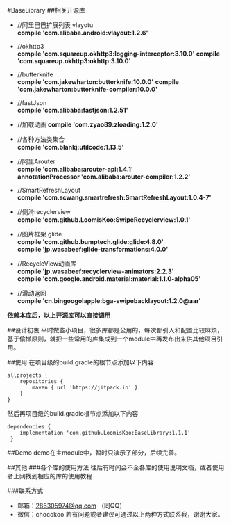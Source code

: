 #BaseLibrary
##相关开源库
- //阿里巴巴扩展列表 vlayotu   
**compile 'com.alibaba.android:vlayout:1.2.6'**

- //okhttp3  
**compile 'com.squareup.okhttp3:logging-interceptor:3.10.0'**
**compile 'com.squareup.okhttp3:okhttp:3.10.0'**

- //butterknife  
**compile 'com.jakewharton:butterknife:10.0.0'**
**compile 'com.jakewharton:butterknife-compiler:10.0.0'**

- //fastJson  
**compile 'com.alibaba:fastjson:1.2.51'**
- //加载动画
**compile 'com.zyao89:zloading:1.2.0'**

- //各种方法类集合   
**compile 'com.blankj:utilcode:1.13.5'**
- //阿里Arouter  
**compile 'com.alibaba:arouter-api:1.4.1'**   
**annotationProcessor 'com.alibaba:arouter-compiler:1.2.2'**

- //SmartRefreshLayout  
**compile 'com.scwang.smartrefresh:SmartRefreshLayout:1.0.4-7'**

- //侧滑recyclerview  
**compile 'com.github.LoomisKoo:SwipeRecyclerview:1.0.1'**

- //图片框架  glide  
**compile 'com.github.bumptech.glide:glide:4.8.0'**  
**compile 'jp.wasabeef:glide-transformations:4.0.0'**

- //RecycleView动画库  
**compile 'jp.wasabeef:recyclerview-animators:2.2.3'**  
**compile 'com.google.android.material:material:1.1.0-alpha05'**

- //滑动返回  
**compile 'cn.bingoogolapple:bga-swipebacklayout:1.2.0@aar'**

**依赖本库后，以上开源库可以直接调用**

##设计初衷
平时做些小项目，很多库都是公用的，每次都引入和配置比较麻烦，基于偷懒原则，就把一些常用的库集成到一个module中再发布出来供其他项目引用。

##使用
在项目级的build.gradle的根节点添加以下内容

```
allprojects {
    repositories {
        maven { url 'https://jitpack.io' }
    }
}
```
然后再项目级的build.gradle根节点添加以下内容

```
dependencies {
    implementation 'com.github.LoomisKoo:BaseLibrary:1.1.1'
 }
```

##Demo
demo在主module中，暂时只演示了部分，后续完善。 

##其他
###各个库的使用方法
往后有时间会不全各库的使用说明文档，或者使用者上网找到相应的库的使用教程

###联系方式
- 邮箱：286305974@qq.com （同QQ）
- 微信：chocokoo
若有问题或者建议可通过以上两种方式联系我，谢谢大家。
